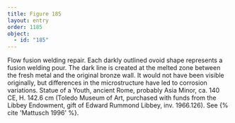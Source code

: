 ```yaml
---
title: Figure 185
layout: entry
order: 1185
object:
  - id: "185"
---
```


Flow fusion welding repair. Each darkly outlined ovoid shape represents a fusion welding pour. The dark line is created at the melted zone between the fresh metal and the original bronze wall. It would not have been visible originally, but differences in the microstructure have led to corrosion variations. Statue of a Youth, ancient Rome, probably Asia Minor, ca. 140 CE, H. 142.6 cm (Toledo Museum of Art, purchased with funds from the Libbey Endowment, gift of Edward Rummond Libbey, inv. 1966.126). See {% cite 'Mattusch 1996' %}.
